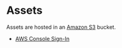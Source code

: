 # Assets

Assets are hosted in an [Amazon S3][] bucket.

* [AWS Console Sign-In][]

[AWS Console Sign-In]: https://signin.aws.amazon.com/signin
[Amazon S3]: https://s3.console.aws.amazon.com/s3/home?region=us-east-1#
